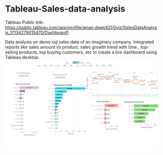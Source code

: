 # Tableau-Sales-data-analysis
Tableau Public link- https://public.tableau.com/app/profile/aman.deep4251/viz/SalesDataAnalysis_17134279015470/Dashboard1

Data analysis on demo sql sales data of an imaginary company.
Integrated reports like sales amount vs product, sales growth trend with time
, top-selling products, top buying customers, etc to create a live dashboard using Tableau desktop.
![Optional Text](https://github.com/sejalsharma0138/Tableau-Sales-data-analysis/blob/main/Dashboard%201.png)
